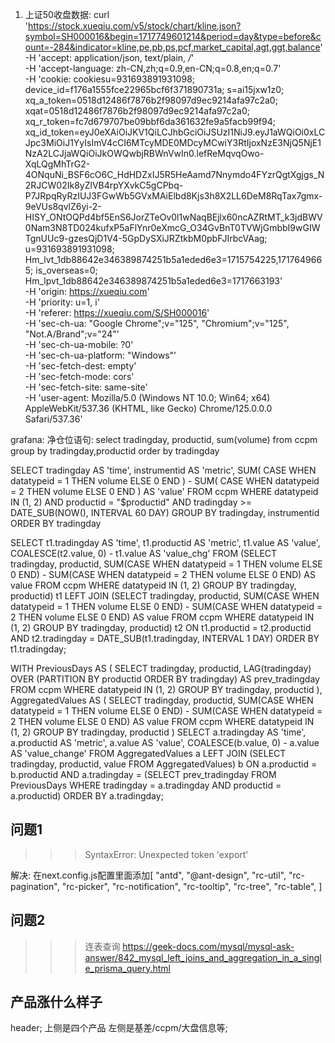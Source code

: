 1. 上证50收盘数据: 
  curl 'https://stock.xueqiu.com/v5/stock/chart/kline.json?symbol=SH000016&begin=1717749601214&period=day&type=before&count=-284&indicator=kline,pe,pb,ps,pcf,market_capital,agt,ggt,balance' \
  -H 'accept: application/json, text/plain, */*' \
  -H 'accept-language: zh-CN,zh;q=0.9,en-CN;q=0.8,en;q=0.7' \
  -H 'cookie: cookiesu=931693891931098; device_id=f176a1555fce22965bcf6f371890731a; s=ai15jxw1z0; xq_a_token=0518d12486f7876b2f98097d9ec9214afa97c2a0; xqat=0518d12486f7876b2f98097d9ec9214afa97c2a0; xq_r_token=fc7d679707be09bbf6da361632fe9a5facb99f94; xq_id_token=eyJ0eXAiOiJKV1QiLCJhbGciOiJSUzI1NiJ9.eyJ1aWQiOi0xLCJpc3MiOiJ1YyIsImV4cCI6MTcyMDE0MDcyMCwiY3RtIjoxNzE3NjQ5NjE1NzA2LCJjaWQiOiJkOWQwbjRBWnVwIn0.lefReMqvqOwo-XqLQgMhTrG2-4ONquNi_BSF6cO6C_HdHDZxIJ5R5HeAamd7Nnymdo4FYzrQgtXgjgs_N2RJCW02Ik8yZlVB4rpYXvkC5gCPbq-P7JRpqRyRzIUJ3FGwWb5GVxMAiElbd8Kjs3h8X2LL6DeM8RqTax7gmx-9eVUs8qvlZ6yi-2-HISY_ONtOQPd4bf5EnS6JorZTeOv0l1wNaqBEjlx60ncAZRtMT_k3jdBWV0Nam3N8TD024kufxP5aFlYnr0eXmcG_O34GvBnT0TVWjGmbbI9wGIWTgnUUc9-gzesQjD1V4-5GpDySXiJRZtkbM0pbFJIrbcVAag; u=931693891931098; Hm_lvt_1db88642e346389874251b5a1eded6e3=1715754225,1717649665; is_overseas=0; Hm_lpvt_1db88642e346389874251b5a1eded6e3=1717663193' \
  -H 'origin: https://xueqiu.com' \
  -H 'priority: u=1, i' \
  -H 'referer: https://xueqiu.com/S/SH000016' \
  -H 'sec-ch-ua: "Google Chrome";v="125", "Chromium";v="125", "Not.A/Brand";v="24"' \
  -H 'sec-ch-ua-mobile: ?0' \
  -H 'sec-ch-ua-platform: "Windows"' \
  -H 'sec-fetch-dest: empty' \
  -H 'sec-fetch-mode: cors' \
  -H 'sec-fetch-site: same-site' \
  -H 'user-agent: Mozilla/5.0 (Windows NT 10.0; Win64; x64) AppleWebKit/537.36 (KHTML, like Gecko) Chrome/125.0.0.0 Safari/537.36'


grafana:
净仓位语句:
select tradingday, productid, sum(volume) from ccpm group by tradingday,productid order by tradingday

SELECT
  tradingday AS 'time',
  instrumentid AS 'metric',
  SUM(
    CASE
      WHEN datatypeid = 1 THEN volume
      ELSE 0
    END
  ) - SUM(
    CASE
      WHEN datatypeid = 2 THEN volume
      ELSE 0
    END
  ) AS 'value'
FROM
  ccpm
WHERE
  datatypeid IN (1, 2)
  AND productid = "$productid"
  AND tradingday >=  DATE_SUB(NOW(), INTERVAL 60 DAY)
GROUP BY
  tradingday,
  instrumentid
ORDER BY
  tradingday


SELECT 
    t1.tradingday AS 'time', 
    t1.productid AS 'metric', 
    t1.value AS 'value',
    COALESCE(t2.value, 0) - t1.value AS 'value_chg'
FROM 
    (SELECT 
        tradingday, 
        productid, 
        SUM(CASE WHEN datatypeid = 1 THEN volume ELSE 0 END) - 
        SUM(CASE WHEN datatypeid = 2 THEN volume ELSE 0 END) AS value
     FROM ccpm 
     WHERE datatypeid IN (1, 2)
     GROUP BY tradingday, productid) t1
LEFT JOIN 
    (SELECT 
        tradingday, 
        productid, 
        SUM(CASE WHEN datatypeid = 1 THEN volume ELSE 0 END) - 
        SUM(CASE WHEN datatypeid = 2 THEN volume ELSE 0 END) AS value
     FROM ccpm 
     WHERE datatypeid IN (1, 2)
     GROUP BY tradingday, productid) t2
ON t1.productid = t2.productid AND t2.tradingday = DATE_SUB(t1.tradingday, INTERVAL 1 DAY)
ORDER BY t1.tradingday;


WITH PreviousDays AS (
    SELECT
        tradingday,
        productid,
        LAG(tradingday) OVER (PARTITION BY productid ORDER BY tradingday) AS prev_tradingday
    FROM ccpm
    WHERE datatypeid IN (1, 2)
    GROUP BY tradingday, productid
),
AggregatedValues AS (
    SELECT
        tradingday,
        productid,
        SUM(CASE WHEN datatypeid = 1 THEN volume ELSE 0 END) - 
        SUM(CASE WHEN datatypeid = 2 THEN volume ELSE 0 END) AS value
    FROM ccpm
    WHERE datatypeid IN (1, 2)
    GROUP BY tradingday, productid
)
SELECT 
    a.tradingday AS 'time', 
    a.productid AS 'metric', 
    a.value AS 'value',
    COALESCE(b.value, 0) - a.value AS 'value_change'
FROM 
    AggregatedValues a
LEFT JOIN 
    (SELECT 
        tradingday,
        productid,
        value
     FROM AggregatedValues) b
ON a.productid = b.productid AND a.tradingday = (SELECT prev_tradingday FROM PreviousDays WHERE tradingday = a.tradingday AND productid = a.productid)
ORDER BY a.tradingday;



## 问题1
>>> SyntaxError: Unexpected token 'export'

解决: 在next.config.js配置里面添加[ "antd", "@ant-design", "rc-util", "rc-pagination", "rc-picker", "rc-notification", "rc-tooltip", "rc-tree", "rc-table", ]


## 问题2
>>> 连表查询
https://geek-docs.com/mysql/mysql-ask-answer/842_mysql_left_joins_and_aggregation_in_a_single_prisma_query.html


## 产品涨什么样子
header;
上侧是四个产品
左侧是基差/ccpm/大盘信息等;